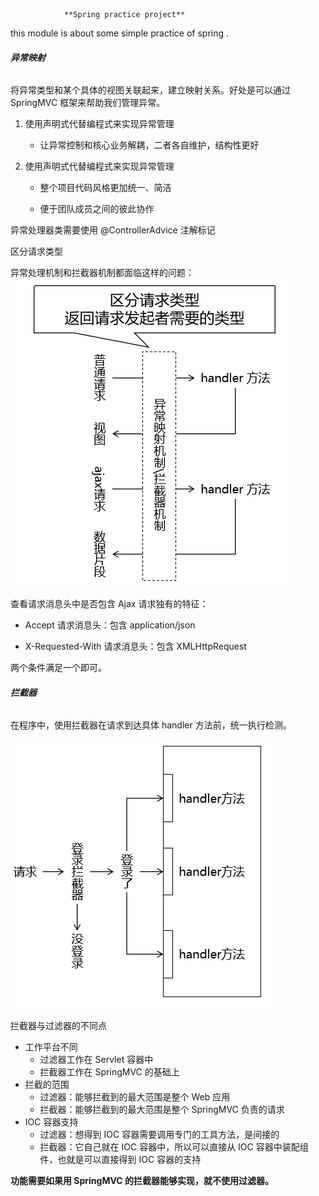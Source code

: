                 **Spring practice project**

this module is about some simple practice of spring .

###### **异常映射**
将异常类型和某个具体的视图关联起来，建立映射关系。好处是可以通过 SpringMVC 框架来帮助我们管理异常。
1. 使用声明式代替编程式来实现异常管理
   
    - 让异常控制和核心业务解耦，二者各自维护，结构性更好
   
2. 使用声明式代替编程式来实现异常管理

   - 整个项目代码风格更加统一、简洁

   - 便于团队成员之间的彼此协作
   
异常处理器类需要使用 @ControllerAdvice 注解标记

区分请求类型

异常处理机制和拦截器机制都面临这样的问题：
![img.png](img.png)

查看请求消息头中是否包含 Ajax 请求独有的特征：

   - Accept 请求消息头：包含 application/json
   
   - X-Requested-With 请求消息头：包含 XMLHttpRequest

两个条件满足一个即可。

###### **拦截器**
在程序中，使用拦截器在请求到达具体 handler 方法前，统一执行检测。

![img_1.png](img_1.png)

拦截器与过滤器的不同点
- 工作平台不同
   - 过滤器工作在 Servlet 容器中
   - 拦截器工作在 SpringMVC 的基础上
- 拦截的范围
   - 过滤器：能够拦截到的最大范围是整个 Web 应用
   - 拦截器：能够拦截到的最大范围是整个 SpringMVC 负责的请求
- IOC 容器支持
   - 过滤器：想得到 IOC 容器需要调用专门的工具方法，是间接的
   - 拦截器：它自己就在 IOC 容器中，所以可以直接从 IOC 容器中装配组件，也就是可以直接得到 IOC 容器的支持
     
**功能需要如果用 SpringMVC 的拦截器能够实现，就不使用过滤器。**

